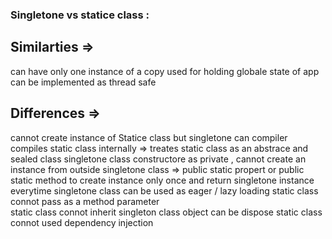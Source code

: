 ### Singletone vs statice class :

## Similarties => 
can have only one instance of a copy
used for holding globale state of app
can be implemented as thread safe

## Differences => 
cannot create instance of Statice class but singletone can
compiler compiles static class internally => treates static class as an abstrace and sealed class
singletone class constructore as private , cannot create an instance from outside singletone class => public static propert or public static method  to create instance only once and return singletone instance  everytime
singletone class can be used as eager / lazy loading 
static class connot pass as a method parameter  
static class connot inherit 
singleton class object can be dispose
static class connot used dependency injection

